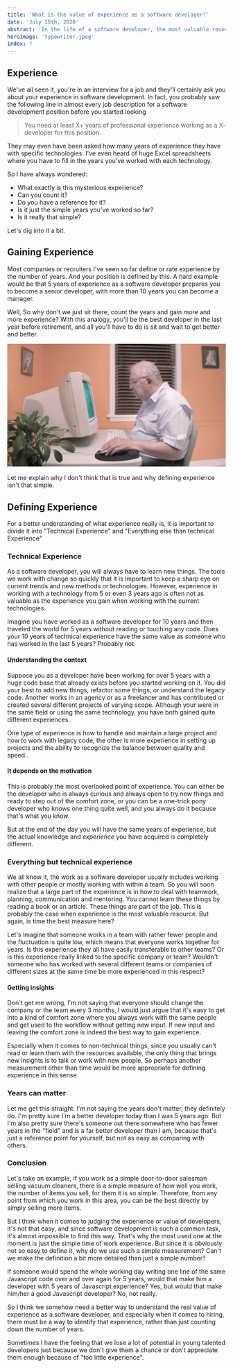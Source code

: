 ```yaml
---
title: 'What is the value of experience as a software developer?'
date: 'July 15th, 2020'
abstract: 'In the life of a software developer, the most valuable resource you have is experience, but what exactly is experience and how can you evaluate it?'
heroImage: 'typewriter.jpeg'
index: 7
---
```


## Experience

We've all seen it, you're in an interview for a job and they'll certainly ask you about your experience in software development. 
In fact, you probably saw the following line in almost every job description for a software development position before you started looking

> You need at least X+ years of professional experience working as a X-developer for this position.

They may even have been asked how many years of experience they have with specific technologies.
I've even heard of huge Excel spreadsheets where you have to fill in the years you've worked with each technology.

So I have always wondered:

- What exactly is this mysterious experience?
- Can you count it?
- Do you have a reference for it?
- Is it just the simple years you've worked so far?
- Is it really that simple?

Let's dig into it a bit.

## Gaining Experience

Most companies or recruiters I've seen so far define or rate experience by the number of years. 
And your position is defined by this. A hard example would be that 5 years of experience as a software developer prepares you to become a senior developer, with more than 10 years you can become a manager.

Well, So why don't we just sit there, count the years and gain more and more experience?
With this analogy, you'll be the best developer in the last year before retirement, and all you'll have to do is sit and wait to get better and better.

![Senior developer](./old_man.jpg)

Let me explain why I don't think that is true and why defining experience isn't that simple.

## Defining Experience

For a better understanding of what experience really is, it is important to divide it into "Technical Experience" and "Everything else than technical Experience"

### Technical Experience

As a software developer, you will always have to learn new things. The tools we work with change so quickly that it is important to keep a sharp eye on current trends and new methods or technologies. However, experience in working with a technology from 5 or even 3 years ago is often not as valuable as the experience you gain when working with the current technologies.

Imagine you have worked as a software developer for 10 years and then traveled the world for 5 years without reading or touching any code. Does your 10 years of technical experience have the same value as someone who has worked in the last 5 years? Probably not.

#### Understanding the context

Suppose you as a developer have been working for over 5 years with a huge code base that already exists before you started working on it. You did your best to add new things, refactor some things, or understand the legacy code.
Another works in an agency or as a freelancer and has contributed or created several different projects of varying scope. Although your were in the same field or using the same technology, you have both gained quite different experiences.

One type of experience is how to handle and maintain a large project and how to work with legacy code, the other is more experience in setting up projects and the ability to recognize the balance between quality and speed..

#### It depends on the motivation

This is probably the most overlooked point of experience.
You can either be the developer who is always curious and always open to try new things and ready to step out of the comfort zone, or you can be a one-trick pony developer who knows one thing quite well, and you always do it because that's what you know.

But at the end of the day you will have the same years of experience, but the actual knowledge and _experience_ you have acquired is completely different.

### Everything but technical experience

We all know it, the work as a software developer usually includes working with other people or mostly working with within a team. So you will soon realize that a large part of the experience is in how to deal with teamwork, planning, communication and mentoring. You cannot learn these things by reading a book or an article. These things are part of the job. This is probably the case when experience is the most valuable resource. But again, is time the best measure here?

Let's imagine that someone works in a team with rather fewer people and the fluctuation is quite low, which means that everyone works together for years. Is this experience they all have easily transferable to other teams? Or is this experience really linked to the specific company or team?
Wouldn't someone who has worked with several different teams or companies of different sizes at the same time be more experienced in this respect?

#### Getting insights

Don't get me wrong, I'm not saying that everyone should change the company or the team every 3 months, I would just argue that it's easy to get into a kind of comfort zone where you always work with the same people and get used to the workflow without getting new input. If new input and leaving the comfort zone is indeed the best way to gain experience.

Especially when it comes to non-technical things, since you usually can't read or learn them with the resources available, the only thing that brings new insights is to talk or work with new people. So perhaps another measurement other than time would be more appropriate for defining experience in this sense.

### Years can matter

Let me get this straight: I'm not saying the years don't matter, they definitely do. I'm pretty sure I'm a better developer today than I was 5 years ago.
But I'm also pretty sure there's someone out there somewhere who has fewer years in the "field" and is a far better developer than I am, because that's just a reference point for yourself, but not as easy as comparing with others.

### Conclusion

Let's take an example, if you work as a simple door-to-door salesman selling vacuum cleaners, there is a simple measure of how well you work, the number of items you sell, for them it is so simple. Therefore, from any point from which you work in this area, you can be the best directly by simply selling more items.

But I think when it comes to judging the experience or value of developers, it's not that easy, and since software development is such a common task, it's almost impossible to find _this_ way.
That's why the most used one at the moment is just the simple time of work experience.
But since it is obviously not so easy to define it, why do we use such a simple measurement? Can't we make the definition a bit more detailed than just a simple number?

If someone would spend the whole working day writing one line of the same Javascript code over and over again for 5 years, would that make him a developer with 5 years of Javascript experience?
Yes, but would that make him/her a good Javascript developer?
No, not really.

So I think we somehow need a better way to understand the real value of experience as a software developer, and especially when it comes to hiring, there must be a way to identify that experience, rather than just counting down the number of years.

Sometimes I have the feeling that we lose a lot of potential in young talented developers just because we don't give them a chance or don't appreciate them enough because of "too little experience".